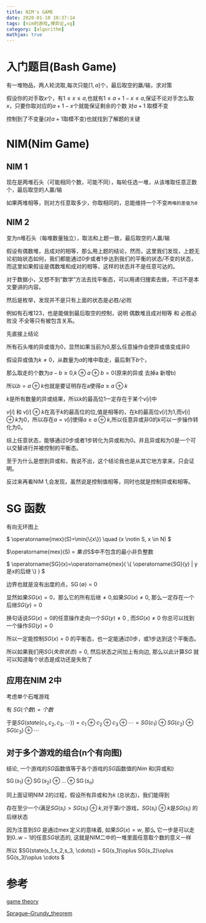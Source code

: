 ```yaml
---
title: NIM's GAME
date: 2020-01-10 10:37:14
tags: [nim的游戏,博弈论,sg]
category: [algorithm]
mathjax: true
---
```


# 入门题目(Bash Game)

有一堆物品，两人轮流取,每次只能$[1,a]$个，最后取空的赢/输，求对策

假设你的对手取$x$个，有$1\le x \le a$,也就有$1 \le a+1-x \le a$,保证不论对手怎么取$x$，只要你取对应的$a+1-x$个就能保证剩余的个数 对$a+1$ 取模不变

控制到了不变量(对$a+1$取模不变)也就找到了解题的关键

# NIM(Nim Game)

## NIM 1

现在是两堆石头（可能相同个数，可能不同），每轮任选一堆，从该堆取任意正数个，最后取空的人赢/输

如果两堆相等，则对方任意取多少，你取相同的，总能维持一个不变`两堆的差值为0`

## NIM 2

变为n堆石头（每堆数量独立），取法和上题一致，最后取空的人赢/输

假设有偶数堆，且成对的相等，那么用上题的结论，然而，这里我们发现，上题无论初始状态如何，我们都能通过0步或者1步达到我们的平衡的状态/不变的状态，而这里如果假设是偶数堆和成对的相等，这样的状态并不是任意可达的。

对于数据小，又想不到“数学”方法去找平衡态，可以用递归搜索去做，不过不是本文要讲的内容。

然后是枚举，发现并不是只有上面的状态是必胜/必败

例如有石堆$1 2 3$，也是能做到最后取空的控制，说明 偶数堆且成对相等 和 必胜必败没 不全等只有被包含关系。

先直接上结论

所有石头堆的异或值为$0$，显然如果当前为$0$,那么任意操作会使异或值变成非0

假设异或值为$k \neq 0$，从数量为$a$的堆中取走，最后剩下$b$个，

那么取走的个数为$a-b \ge 0$,$k \oplus a \oplus b = 0$(原来的异或 去掉a 新增b)

所以$b = a \oplus k$也就是要证明存在a使得$a \ge a \oplus k$

$k$是所有数量的异或结果，所以$k$的最高位$1$一定存在于某个$v[i]$中

$v[i]$ 和 $v[i]\oplus k$在高于$k$的最高位的位,值是相等的，在$k$的最高位$v[i]$为1,而$v[i]\oplus k$为$0$，所以存在$a = v[i]$使得$a \ge a \oplus k$,所以任意异或非$0$的$k$可以一步操作转化为$0$。

综上任意状态，能够通过0步或者1步转化为异或和为0。并且异或和为0是一个可以交替进行并被控制的平衡态。

至于为什么是想到异或和，我说不出，这个结论我也是从其它地方拿来，只会证明。

反过来再看NIM 1,会发现，虽然说是控制值相等，同时也就是控制异或和相等。

# SG 函数

有向无环图上

$ \operatorname{mex}(S)=\min(\\\{x\\\}) \quad (x \notin S, x \in N) $

$\operatorname{mex}(S) = $集合$S$中不包含的最小非负整数

$ \operatorname{SG}(x)=\operatorname{mex}( \\\{ \operatorname{SG}(y) \| y是x的后继 \\\} ) $

边界也就是没有出度的点，$\operatorname{SG}(\emptyset)=0$

显然如果$SG(x) = 0$，那么它的所有后继$\ne 0$,如果$SG(x) \ne 0$, 那么一定存在一个后继$SG(y) = 0$

换句话说$SG(x) = 0$的任意操作走向一个$SG(y) \ne 0$ , 而$SG(x) \ne 0$ 你总可以找到一个操作$SG(y) = 0$

所以一定能控制$SG(x) = 0$ 的平衡态，也一定能通过0步，或1步达到这个平衡态。

所以如果我们用$SG(失败状态) = 0$, 然后状态之间加上有向边, 那么以此计算$SG$ 就可以知道每个状态是成功还是失败了

## 应用在NIM 2中

考虑单个石堆游戏

有 $SG(个数) = 个数$

于是$SG(state(c_1,c_2,c_3,\cdots)) = c_1 \oplus c_2 \oplus c_3 \oplus \cdots= SG(c_1) \oplus SG(c_2) \oplus SG(c_3) \oplus \cdots$

## 对于多个游戏的组合(n个有向图)

结论, 一个游戏的$SG$函数值等于各个游戏的$SG$函数值的$Nim$ 和(异或和)

$\operatorname{SG}(s_1) \oplus \operatorname{SG}(s_2) \oplus \ldots \oplus \operatorname{SG}(s_n)$

同上面证明NIM 2的过程，假设所有异或和为$k$ (总状态)，我们能得到

存在至少一个$i$满足$SG(s_i) > SG(s_i)\oplus k$,对于第$i$个游戏，$SG(s_i)\oplus k$是$SG(s_i)$ 的后继状态

因为注意到$SG$ 是通过$\operatorname{mex}$定义的意味着, 如果$SG(x) = w$, 那么 它一步是可以走到$0..w-1$的任意$SG$状态的, 这就是NIM二中的一堆里面任意取个数的意义一样

所以 $SG(state(s_1,s_2,s_3, \cdots)) = SG(s_1)\oplus SG(s_2)\oplus SG(s_3)\oplus \cdots $

# 参考

[game theory](https://oi-wiki.org/math/game-theory/)

[Sprague–Grundy_theorem](https://en.wikipedia.org/wiki/Sprague%E2%80%93Grundy_theorem)

